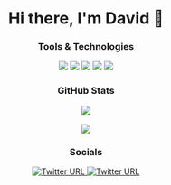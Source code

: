 <div align="center">
<h1 align="center">Hi there, I'm David 👋</h1>
</div>

<div align="center">
<h3 align="center">Tools & Technologies</h3>
<img src="https://img.shields.io/twitter/url?color=white&label=Python&logo=Python&logoColor=white&style=for-the-badge&url=https%3A%2F%2Fwww.linkedin.com%2Fin%2Fdavid-lopez-adell-762273199%2F">
<img src="https://img.shields.io/twitter/url?color=white&label=Java&logo=Java&logoColor=white&style=for-the-badge&url=https%3A%2F%2Fwww.linkedin.com%2Fin%2Fdavid-lopez-adell-762273199%2F">
<img src="https://img.shields.io/twitter/url?color=white&label=C&logo=C&logoColor=white&style=for-the-badge&url=https%3A%2F%2Fwww.linkedin.com%2Fin%2Fdavid-lopez-adell-762273199%2F">
<img src="https://img.shields.io/twitter/url?color=white&label=IntelliJ IDEA&logo=IntelliJIDEA&logoColor=white&style=for-the-badge&url=https%3A%2F%2Fwww.linkedin.com%2Fin%2Fdavid-lopez-adell-762273199%2F">
<img src="https://img.shields.io/twitter/url?color=white&label=PyCharm&logo=Pycharm&logoColor=white&style=for-the-badge&url=https%3A%2F%2Fwww.linkedin.com%2Fin%2Fdavid-lopez-adell-762273199%2F">
</div>


<div align="center">
<h3 align="center">GitHub Stats</h3> 
<!--<img align="center" src="https://github-readme-stats.vercel.app/api?username=daload&theme=dark" /> -->
<img display='block' align="center" src="https://github-readme-stats.vercel.app/api/top-langs/?username=daload&layout=compact&theme=dark" /><br><br>
<a href="https://github.com/daload/Word-and-phoneme-recognition">
<img display='block' align="center" src="https://github-readme-stats.vercel.app/api/pin/?username=daload&repo=Word-and-phoneme-recognition&theme=dark"/>
</a>

</div>

<div align="center">
<h3 align="center">Socials</h3>
<a href="https://www.linkedin.com/in/david-lopez-adell-762273199/">
<img alt="Twitter URL" src="https://img.shields.io/twitter/url?color=white&label=LinkedIn&logo=linkedin&style=for-the-badge&url=https%3A%2F%2Fwww.linkedin.com%2Fin%2Fdavid-lopez-adell-762273199%2F">
</a>

<a href="https://twitter.com/dload_27">
<img alt="Twitter URL" src="https://img.shields.io/twitter/url?color=white&label=twitter&logo=Twitter&logoColor=white&style=for-the-badge&url=https%3A%2F%2Fwww.linkedin.com%2Fin%2Fdavid-lopez-adell-762273199%2F">
</a>
</div>
<!--
**daload/daload** is a ✨ _special_ ✨ repository because its `README.md` (this file) appears on your GitHub profile.

Here are some ideas to get you started:

- 🔭 I’m currently working on ...
- 🌱 I’m currently learning ...
- 👯 I’m looking to collaborate on ...
- 🤔 I’m looking for help with ...
- 💬 Ask me about ...
- 📫 How to reach me: ...
- 😄 Pronouns: ...
- ⚡ Fun fact: ...
-->
